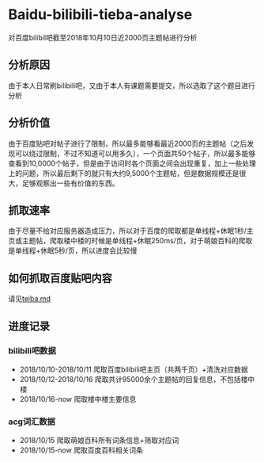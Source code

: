 # Baidu-bilibili-tieba-analyse
对百度bilibil吧截至2018年10月10日近2000页主题帖进行分析

## 分析原因
由于本人日常刷bilibili吧，又由于本人有课题需要提交，所以选取了这个题目进行分析

## 分析价值
由于百度贴吧对帖子进行了限制，所以最多能够看最近2000页的主题帖（之后发现可以绕过限制，不过不知道可以用多久），一个页面共50个帖子，所以最多能够查看到10,0000个帖子，但是由于访问时各个页面之间会出现重复，加上一些处理上的问题，所以最后剩下的就只有大约9,5000个主题帖，但是数据规模还是很大，足够观察出一些有价值的东西。

## 抓取速率
由于尽量不给对应服务器造成压力，所以对于百度的爬取都是单线程+休眠1秒/主页或主题帖，爬取楼中楼的时候是单线程+休眠250ms/页，对于萌娘百科的爬取是单线程+休眠5秒/页，所以进度会比较慢

## 如何抓取百度贴吧内容
请见[teiba.md](https://github.com/yu132/Baidu-bilibili-tieba-analyse/blob/master/tieba.md)  

## 进度记录

### bilibili吧数据
+ 2018/10/10-2018/10/11 爬取百度bilibili吧主页（共两千页）+清洗对应数据
+ 2018/10/12-2018/10/16 爬取共计95000余个主题帖的回复信息，不包括楼中楼
+ 2018/10/16-now 爬取楼中楼主要信息

### acg词汇数据
+ 2018/10/15 爬取萌娘百科所有词条信息+筛取对应词
+ 2018/10/15-now 爬取百度百科相关词条

